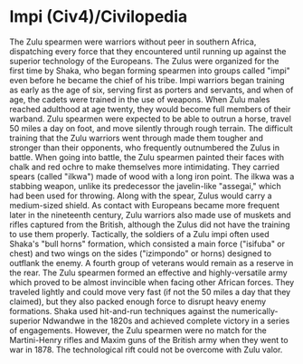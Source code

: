 # Impi (Civ4)/Civilopedia

The Zulu spearmen were warriors without peer in southern Africa, dispatching every force that they encountered until running up against the superior technology of the Europeans. The Zulus were organized for the first time by Shaka, who began forming spearmen into groups called "impi" even before he became the chief of his tribe. Impi warriors began training as early as the age of six, serving first as porters and servants, and when of age, the cadets were trained in the use of weapons. When Zulu males reached adulthood at age twenty, they would become full members of their warband.
Zulu spearmen were expected to be able to outrun a horse, travel 50 miles a day on foot, and move silently through rough terrain. The difficult training that the Zulu warriors went through made them tougher and stronger than their opponents, who frequently outnumbered the Zulus in battle.
When going into battle, the Zulu spearmen painted their faces with chalk and red ochre to make themselves more intimidating. They carried spears (called "ilkwa") made of wood with a long iron point. The ilkwa was a stabbing weapon, unlike its predecessor the javelin-like "assegai," which had been used for throwing. Along with the spear, Zulus would carry a medium-sized shield. As contact with Europeans became more frequent later in the nineteenth century, Zulu warriors also made use of muskets and rifles captured from the British, although the Zulus did not have the training to use them properly.
Tactically, the soldiers of a Zulu impi often used Shaka's "bull horns" formation, which consisted a main force ("isifuba" or chest) and two wings on the sides ("izimpondo" or horns) designed to outflank the enemy. A fourth group of veterans would remain as a reserve in the rear.
The Zulu spearmen formed an effective and highly-versatile army which proved to be almost invincible when facing other African forces. They traveled lightly and could move very fast (if not the 50 miles a day that they claimed), but they also packed enough force to disrupt heavy enemy formations. Shaka used hit-and-run techniques against the numerically-superior Ndwandwe in the 1820s and achieved complete victory in a series of engagements.
However, the Zulu spearmen were no match for the Martini-Henry rifles and Maxim guns of the British army when they went to war in 1878. The technological rift could not be overcome with Zulu valor.